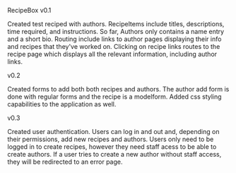 RecipeBox
v0.1

Created test reciped with authors.  RecipeItems include titles, descriptions, time required, and instructions.  So far, Authors only contains a name entry and a short bio.  Routing include links to author pages displaying their info and recipes that they've worked on.  Clicking on recipe links routes to the recipe page which displays all the relevant information, including author links.

v0.2

Created forms to add both both recipes and authors.  The author add form is done with regular forms and the recipe is a modelform.  Added css styling capabilities to the application as well.


v0.3

Created user authentication.  Users can log in and out and, depending on their permissions, add new recipes and authors.  Users only need to be logged in to create recipes, however they need staff acess to be able to create authors.  If a user tries to create a new author without staff access, they will be redirected to an error page.